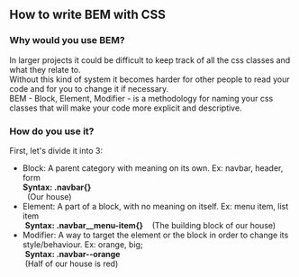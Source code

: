 ## How to write BEM with CSS
### Why would you use BEM?    
In larger projects it could be difficult to keep track of all the css classes and what they relate to.  
Without this kind of system it becomes harder for other people to read your code and for you to change it if necessary.    
BEM - Block, Element, Modifier - is a methodology for naming your css classes that will make your code more explicit and descriptive.  
### How do you use it?    
First, let's divide it into 3:    
* Block: A parent category with meaning on its own. Ex: navbar, header, form  
   __Syntax: .navbar{}__  
   (Our house)      
* Element: A part of a block, with no meaning on itself. Ex: menu item, list item  
  __Syntax: .navbar__menu-item{}__     
  (The building block of our house)      
* Modifier: A way to target the element or the block in order to change its style/behaviour. Ex: orange, big;        
  __Syntax: .navbar--orange__  
  (Half of our house is red)      
